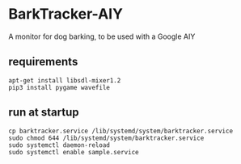 # BarkTracker-AIY
A monitor for dog barking, to be used with a Google AIY


## requirements
```
apt-get install libsdl-mixer1.2
pip3 install pygame wavefile
```

## run at startup

```
cp barktracker.service /lib/systemd/system/barktracker.service
sudo chmod 644 /lib/systemd/system/barktracker.service
sudo systemctl daemon-reload
sudo systemctl enable sample.service
```
